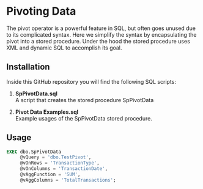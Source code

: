 # Pivoting Data

The pivot operator is a powerful feature in SQL, but often goes unused due to its complicated syntax.  Here we simplify the syntax by encapsulating the pivot into a stored procedure. Under the hood the stored procedure uses XML and dynamic SQL to accomplish its goal.

## Installation

Inside this GitHub repository you will find the following SQL scripts:

1) **SpPivotData.sql**  
A script that creates the stored procedure SpPivotData

2) **Pivot Data Examples.sql**  
Example usages of the SpPivotData stored procedure.

## Usage

```sql
EXEC dbo.SpPivotData
     @vQuery = 'dbo.TestPivot',
     @vOnRows = 'TransactionType',
     @vOnColumns = 'TransactionDate',
     @vAggFunction = 'SUM',
     @vAggColumns = 'TotalTransactions';
```
